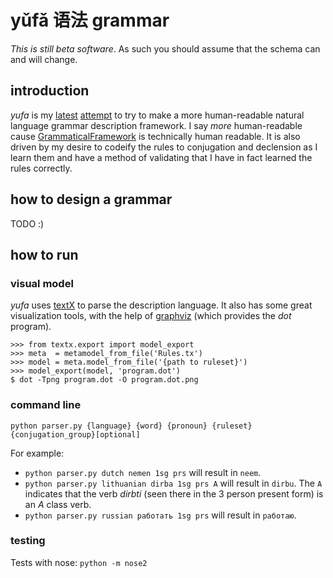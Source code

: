 # yǔfǎ 语法 grammar 

_This is still beta software_. As such you should assume that the schema can and will change.

## introduction

_yufa_ is my [latest](https://github.com/parryc/tungumal) [attempt](https://github.com/parryc/aistritheoir) to try to make a more human-readable natural language grammar description framework. I say _more_ human-readable cause [GrammaticalFramework](http://www.grammaticalframework.org/) is technically human readable. It is also driven by my desire to codeify the rules to conjugation and declension as I learn them and have a method of validating that I have in fact learned the rules correctly.

## how to design a grammar

TODO :)

## how to run

### visual model

_yufa_ uses [textX](http://igordejanovic.net/textX/) to parse the description language. It also has some great visualization tools, with the help of [graphviz](http://www.graphviz.org/) (which provides the _dot_ program).

```
>>> from textx.export import model_export
>>> meta  = metamodel_from_file('Rules.tx')
>>> model = meta.model_from_file('{path to ruleset}')
>>> model_export(model, 'program.dot')
$ dot -Tpng program.dot -O program.dot.png
```

### command line

`python parser.py {language} {word} {pronoun} {ruleset} {conjugation_group}[optional]`

For example:

* `python parser.py dutch nemen 1sg prs` will result in `neem`.
* `python parser.py lithuanian dirba 1sg prs A` will result in `dirbu`. The `A` indicates that the verb _dirbti_ (seen there in the 3 person present form) is an _A_ class verb.
* `python parser.py russian работать 1sg prs` will result in `работаю`.

### testing

Tests with nose: `python -m nose2`

